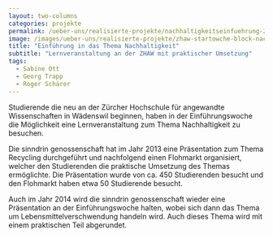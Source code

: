 ```yaml
---
layout: two-columns
categories: projekte
permalink: /ueber-uns/realisierte-projekte/nachhaltigkeitseinfuehrung-2013/
image: /images/ueber-uns/realisierte-projekte/zhaw-startowche-block-nachhaltigkeit.jpg
title: "Einführung in das Thema Nachhaltigkeit"
subtitle: "Lernveranstaltung an der ZHAW mit praktischer Umsetzung"
tags:
  - Sabine Ott
  - Georg Trapp
  - Roger Schärer
---
```

Studierende die neu an der Zürcher Hochschule für angewandte Wissenschaften in Wädenswil beginnen, haben in der Einführungswoche die Möglichkeit eine Lernveranstaltung zum Thema Nachhaltigkeit zu besuchen.

Die sinndrin genossenschaft hat im Jahr 2013 eine Präsentation zum Thema Recycling durchgeführt und nachfolgend einen Flohmarkt organisiert, welcher den Studierenden die praktische Umsetzung des Themas ermöglichte. Die Präsentation wurde von ca. 450 Studierenden besucht und den Flohmarkt haben etwa 50 Studierende besucht.

Auch im Jahr 2014 wird die sinndrin genossenschaft wieder eine Präsentation an der Einführungswoche halten, wobei sich dann das Thema um Lebensmittelverschwendung handeln wird. Auch dieses Thema wird mit einem praktischen Teil abgerundet.